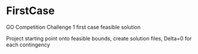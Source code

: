 # FirstCase
GO Competition Challenge 1 first case feasible solution

Project starting point onto feasible bounds,
create solution files,
Delta=0 for each contingency
